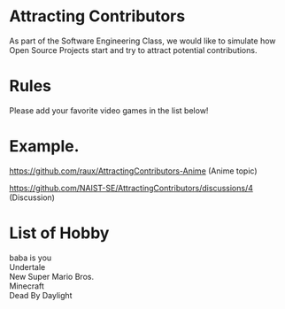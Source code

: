 # Attracting Contributors
As part of the Software Engineering Class, we would like to simulate how Open Source Projects start and try to attract potential contributions.

# Rules

Please add your favorite video games in the list below! 

# Example. 
https://github.com/raux/AttractingContributors-Anime (Anime topic)

https://github.com/NAIST-SE/AttractingContributors/discussions/4 (Discussion)

# List of Hobby

baba is you</br>
Undertale</br>
New Super Mario Bros.</br>
Minecraft</br>
Dead By Daylight</br>
